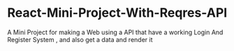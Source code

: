 # React-Mini-Project-With-Reqres-API
A Mini Project for making a Web using a API that have a working Login And Register System , and also get a data and render it 
